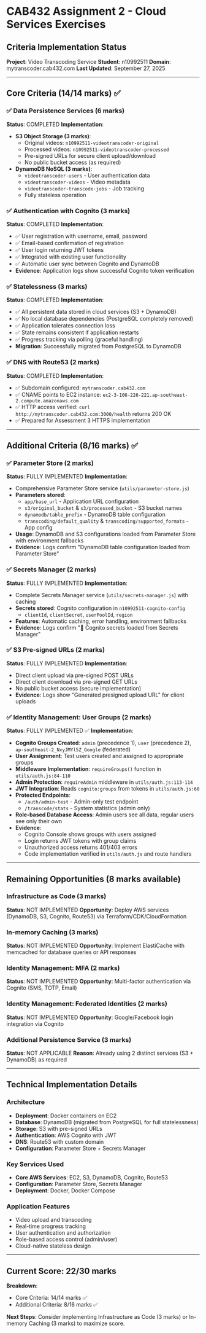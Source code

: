 # CAB432 Assignment 2 - Cloud Services Exercises
## Criteria Implementation Status

**Project**: Video Transcoding Service
**Student**: n10992511
**Domain**: mytranscoder.cab432.com
**Last Updated**: September 27, 2025

---

## Core Criteria (14/14 marks) ✅

### ✅ Data Persistence Services (6 marks)
**Status**: COMPLETED
**Implementation**:
- **S3 Object Storage (3 marks)**:
  - Original videos: `n10992511-videotranscoder-original`
  - Processed videos: `n10992511-videotranscoder-processed`
  - Pre-signed URLs for secure client upload/download
  - No public bucket access (as required)
- **DynamoDB NoSQL (3 marks)**:
  - `videotranscoder-users` - User authentication data
  - `videotranscoder-videos` - Video metadata
  - `videotranscoder-transcode-jobs` - Job tracking
  - Fully stateless operation

### ✅ Authentication with Cognito (3 marks)
**Status**: COMPLETED
**Implementation**:
- ✅ User registration with username, email, password
- ✅ Email-based confirmation of registration
- ✅ User login returning JWT tokens
- ✅ Integrated with existing user functionality
- ✅ Automatic user sync between Cognito and DynamoDB
- **Evidence**: Application logs show successful Cognito token verification

### ✅ Statelessness (3 marks)
**Status**: COMPLETED
**Implementation**:
- ✅ All persistent data stored in cloud services (S3 + DynamoDB)
- ✅ No local database dependencies (PostgreSQL completely removed)
- ✅ Application tolerates connection loss
- ✅ State remains consistent if application restarts
- ✅ Progress tracking via polling (graceful handling)
- **Migration**: Successfully migrated from PostgreSQL to DynamoDB

### ✅ DNS with Route53 (2 marks)
**Status**: COMPLETED
**Implementation**:
- ✅ Subdomain configured: `mytranscoder.cab432.com`
- ✅ CNAME points to EC2 instance: `ec2-3-106-226-221.ap-southeast-2.compute.amazonaws.com`
- ✅ HTTP access verified: `curl http://mytranscoder.cab432.com:3000/health` returns 200 OK
- ✅ Prepared for Assessment 3 HTTPS implementation

---

## Additional Criteria (8/16 marks) ✅

### ✅ Parameter Store (2 marks)
**Status**: FULLY IMPLEMENTED
**Implementation**:
- Comprehensive Parameter Store service (`utils/parameter-store.js`)
- **Parameters stored**:
  - `app/base_url` - Application URL configuration
  - `s3/original_bucket` & `s3/processed_bucket` - S3 bucket names
  - `dynamodb/table_prefix` - DynamoDB table configuration
  - `transcoding/default_quality` & `transcoding/supported_formats` - App config
- **Usage**: DynamoDB and S3 configurations loaded from Parameter Store with environment fallbacks
- **Evidence**: Logs confirm "DynamoDB table configuration loaded from Parameter Store"

### ✅ Secrets Manager (2 marks)
**Status**: FULLY IMPLEMENTED
**Implementation**:
- Complete Secrets Manager service (`utils/secrets-manager.js`) with caching
- **Secrets stored**: Cognito configuration in `n10992511-cognito-config`
  - `clientId`, `clientSecret`, `userPoolId`, `region`
- **Features**: Automatic caching, error handling, environment fallbacks
- **Evidence**: Logs confirm "🔑 Cognito secrets loaded from Secrets Manager"

### ✅ S3 Pre-signed URLs (2 marks)
**Status**: FULLY IMPLEMENTED
**Implementation**:
- Direct client upload via pre-signed POST URLs
- Direct client download via pre-signed GET URLs
- No public bucket access (secure implementation)
- **Evidence**: Logs show "Generated presigned upload URL" for client uploads

### ✅ Identity Management: User Groups (2 marks)
**Status**: FULLY IMPLEMENTED ✅
**Implementation**:
- **Cognito Groups Created**: `admin` (precedence 1), `user` (precedence 2), `ap-southeast-2_NxyJMYl5Z_Google` (federated)
- **User Assignment**: Test users created and assigned to appropriate groups
- **Middleware Implementation**: `requireGroups()` function in `utils/auth.js:84-110`
- **Admin Protection**: `requireAdmin` middleware in `utils/auth.js:113-114`
- **JWT Integration**: Reads `cognito:groups` from tokens in `utils/auth.js:60`
- **Protected Endpoints**:
  - `/auth/admin-test` - Admin-only test endpoint
  - `/transcode/stats` - System statistics (admin only)
- **Role-based Database Access**: Admin users see all data, regular users see only their own
- **Evidence**:
  - Cognito Console shows groups with users assigned
  - Login returns JWT tokens with group claims
  - Unauthorized access returns 401/403 errors
  - Code implementation verified in `utils/auth.js` and route handlers

---

## Remaining Opportunities (8 marks available)

### Infrastructure as Code (3 marks)
**Status**: NOT IMPLEMENTED
**Opportunity**: Deploy AWS services (DynamoDB, S3, Cognito, Route53) via Terraform/CDK/CloudFormation

### In-memory Caching (3 marks)
**Status**: NOT IMPLEMENTED
**Opportunity**: Implement ElastiCache with memcached for database queries or API responses

### Identity Management: MFA (2 marks)
**Status**: NOT IMPLEMENTED
**Opportunity**: Multi-factor authentication via Cognito (SMS, TOTP, Email)

### Identity Management: Federated Identities (2 marks)
**Status**: NOT IMPLEMENTED
**Opportunity**: Google/Facebook login integration via Cognito

### Additional Persistence Service (3 marks)
**Status**: NOT APPLICABLE
**Reason**: Already using 2 distinct services (S3 + DynamoDB) as required

---

## Technical Implementation Details

### Architecture
- **Deployment**: Docker containers on EC2
- **Database**: DynamoDB (migrated from PostgreSQL for full statelessness)
- **Storage**: S3 with pre-signed URLs
- **Authentication**: AWS Cognito with JWT
- **DNS**: Route53 with custom domain
- **Configuration**: Parameter Store + Secrets Manager

### Key Services Used
- **Core AWS Services**: EC2, S3, DynamoDB, Cognito, Route53
- **Configuration**: Parameter Store, Secrets Manager
- **Deployment**: Docker, Docker Compose

### Application Features
- Video upload and transcoding
- Real-time progress tracking
- User authentication and authorization
- Role-based access control (admin/user)
- Cloud-native stateless design

---

## Current Score: 22/30 marks

**Breakdown**:
- Core Criteria: 14/14 marks ✅
- Additional Criteria: 8/16 marks ✅

**Next Steps**: Consider implementing Infrastructure as Code (3 marks) or In-memory Caching (3 marks) to maximize score.